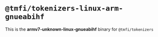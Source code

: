 # `@tmfi/tokenizers-linux-arm-gnueabihf`

This is the **armv7-unknown-linux-gnueabihf** binary for `@tmfi/tokenizers`
